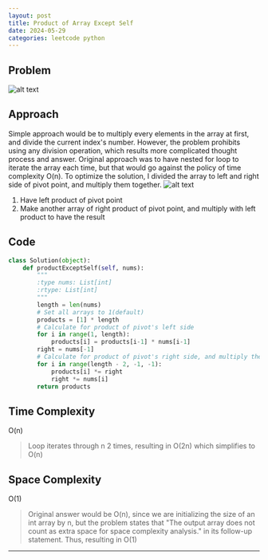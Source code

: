 ```yaml
---
layout: post
title: Product of Array Except Self 
date: 2024-05-29
categories: leetcode python
---
```


## Problem
![alt text](/blog/public/img/ProductArrayExceptSelf.png)

## Approach
Simple approach would be to multiply every elements in the array at first, and divide the current index's number. However, the problem prohibits using any division operation, which results more complicated thought process and answer. Original approach was to have nested for loop to iterate the array each time, but that would go against the policy of time complexity O(n). To optimize the solution, I divided the array to left and right side of pivot point, and multiply them together.
![alt text](/blog/public/img/ProductArrayExceptSelfImage.png)
1. Have left product of pivot point
2. Make another array of right product of pivot point, and multiply with left product to have the result
## Code
```python
class Solution(object):
    def productExceptSelf(self, nums):
        """
        :type nums: List[int]
        :rtype: List[int]
        """
        length = len(nums)
        # Set all arrays to 1(default)
        products = [1] * length
        # Calculate for product of pivot's left side
        for i in range(1, length):
            products[i] = products[i-1] * nums[i-1]
        right = nums[-1]
        # Calculate for product of pivot's right side, and multiply them into product of left pivot
        for i in range(length - 2, -1, -1):
            products[i] *= right
            right *= nums[i]
        return products    
```

## Time Complexity
O(n)
> Loop iterates through n 2 times, resulting in O(2n) which simplifies to O(n)

## Space Complexity
O(1)
> Original answer would be O(n), since we are initializing the size of an int array by n, but the problem states that "The output array does not count as extra space for space complexity analysis." in its follow-up statement. Thus, resulting in O(1)

---